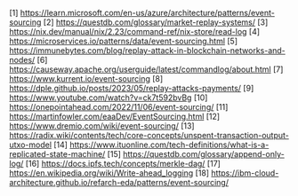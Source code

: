 [1] https://learn.microsoft.com/en-us/azure/architecture/patterns/event-sourcing
[2] https://questdb.com/glossary/market-replay-systems/
[3] https://nix.dev/manual/nix/2.23/command-ref/nix-store/read-log
[4] https://microservices.io/patterns/data/event-sourcing.html
[5] https://immunebytes.com/blog/replay-attack-in-blockchain-networks-and-nodes/
[6] https://causeway.apache.org/userguide/latest/commandlog/about.html
[7] https://www.kurrent.io/event-sourcing
[8] https://dple.github.io/posts/2023/05/replay-attacks-payments/
[9] https://www.youtube.com/watch?v=ck7t592bvBg
[10] https://onepointahead.com/2022/11/06/event-sourcing/
[11] https://martinfowler.com/eaaDev/EventSourcing.html
[12] https://www.dremio.com/wiki/event-sourcing/
[13] https://radix.wiki/contents/tech/core-concepts/unspent-transaction-output-utxo-model
[14] https://www.ituonline.com/tech-definitions/what-is-a-replicated-state-machine/
[15] https://questdb.com/glossary/append-only-log/
[16] https://docs.ipfs.tech/concepts/merkle-dag/
[17] https://en.wikipedia.org/wiki/Write-ahead_logging
[18] https://ibm-cloud-architecture.github.io/refarch-eda/patterns/event-sourcing/

